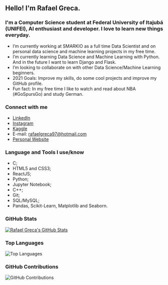## Hello! I'm Rafael Greca.

### I'm a Computer Science student at Federal University of Itajubá (UNIFEI), AI enthusiast and developer. I love to learn new things everyday.

- I’m currently working at SMARKIO as a full time Data Scientist and on personal data science and machine learning projects in my free time.
- I’m currently learning Data Science and Machine Learning with Python. And in the future I want to learn Django and Flask.
- I’m looking to collaborate on with other Data Science/Machine Learning beginners.
- 2021 Goals: Improve my skills, do some cool projects and improve my GitHub profile.
- Fun fact: In my free time I like to watch and read about NBA (#GoSpursGo) and study German.

### Connect with me

- [LinkedIn](https://www.linkedin.com/in/rafaelgreca/)
- [Instagram](https://www.instagram.com/rafael_greca/)
- [Kaggle](https://www.kaggle.com/rafaelgreca)
- E-mail: rafaelgreca97@hotmail.com
- [Personal Website](https://rafaelgreca.github.io/rafaelgreca.github.io/)

### Language and Tools I use/know

- C;
- HTML5 and CSS3;
- ReactJS;
- Python;
- Jupyter Notebook;
- C++;
- Git;
- SQL/MySQL;
- Pandas, Scikit-Learn, Matplotlib and Seaborn.

### GitHub Stats
[![Rafael Greca's GitHub Stats](https://github-readme-stats.vercel.app/api?username=rafaelgreca&show_icons=true&include_all_commits=true&theme=tokyonight)](https://github.com/rafaelgreca/rafaelgreca)

### Top Languages

![Top Languages](https://github-readme-stats.vercel.app/api/top-langs/?username=rafaelgreca&theme=tokyonight)

### GitHub Contributions

![GitHub Contributions](https://github-readme-streak-stats.herokuapp.com/?user=rafaelgreca&theme=tokyonight)
